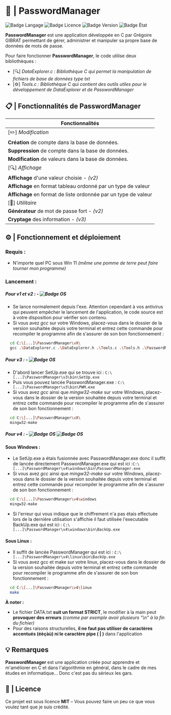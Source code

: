 # 🔑 | PasswordManager
![Badge Langage](https://img.shields.io/badge/Langage%20:-C-blue?style=plastic)
![Badge Licence](https://img.shields.io/badge/Licence%20:-MIT-darkblue?style=plastic)
![Badge Version](https://img.shields.io/badge/Version%20:-v4-purple?style=plastic)
![Badge État](https://img.shields.io/badge/État%20%3A-En%20cours...-pink?style=plastic)

**PasswordManager** est une application développée en C par Grégoire GIBRAT permettant de gérer, administrer et manipuler sa propre base de données de mots de passe. 

Pour faire fonctionner **PasswordManager**, le code utilise deux bibliothèques :

- [🔍] *DataExplorer.c : Bibliothèque C qui permet la manipulation de fichiers de base de données type txt*
- [⚙️] *Tools.c : Bibliothèque C qui contient des outils utiles pour le développement de DataExplorer et de PasswordManager*

## 📋 | Fonctionnalités de PasswordManager

| **Fonctionnalités**                                            |
|----------------------------------------------------------------|
| [✏️]  *Modification*                                           |
| **Création** de compte dans la base de données.                |
| **Suppression** de compte dans la base de données.             |
| **Modification** de valeurs dans la base de données.           |
| [🔍] *Affichage*                                               |
| **Affichage** d'une valeur choisie - *(v2)*                    |
| **Affichage** en format tableau ordonné par un type de valeur  |
| **Affichage** en format de liste ordonnée par un type de valeur|
| [🔩]  *Utilitaire*                                             |
| **Générateur** de mot de passe fort - *(v2)*                   |
| **Cryptage** des information - *(v3)*                          |

## ⚙️ | Fonctionnement et déploiement 
### Requis :
- N'importe quel PC sous Win 11 *(même une pomme de terre peut faire tourner mon programme)*

### Lancement :
##### *Pour v1 et v2 :* - ![Badge OS](https://img.shields.io/badge/OS%20:-WINDOWS-GREEN?style=plastic)
-  Se lance normalement depuis l'exe. Attention cependant à vos antivirus qui peuvent empêcher le lancement de l'application, le code source est à votre disposition pour vérifier son contenu.
- Si vous avez *gcc* sur votre Windows, placez-vous dans le dossier de la version souhaitée depuis votre terminal et entrez cette commande pour recompiler le programme afin de s'assurer de son bon fonctionnement :
```bash
  cd C:\[...]\PasswordManager\vX\
  gcc .\DataExplorer.c .\DataExplorer.h .\Tools.c .\Tools.h .\PasswordManager.c -o PasswordManager
```
##### *Pour v3 :* -  ![Badge OS](https://img.shields.io/badge/OS%20:-WINDOWS-GREEN?style=plastic)
- D'abord lancer SetUp.exe qui se trouve ici : `C:\[...]\PasswordManager\v3\bin\SetUp.exe`
- Puis vous pouvez lancée PasswordManager.exe : `C:\[...]\PasswordManager\v3\bin\PWM.exe` 
- Si vous avez *gcc* ainsi que *mingw32-make* sur votre Windows, placez-vous dans le dossier de la version souhaitée depuis votre terminal et entrez cette commande pour recompiler le programme afin de s'assurer de son bon fonctionnement :
```bash
  cd C:\[...]\PasswordManager\vX\
  mingw32-make
```
##### *Pour v4 :* -  ![Badge OS](https://img.shields.io/badge/OS%20:-WINDOWS-GREEN?style=plastic) ![Badge OS](https://img.shields.io/badge/OS%20:-LINUX-blue?style=plastic)

#### Sous **Windows** :
- Le SetUp.exe a étais fusionnée avec PasswordManager.exe donc il suffit de lancée directement PasswordManager.exe qui est ici :`C:\[...]\PasswordManager\v4\windows\bin\PasswordManager.exe`
- Si vous avez *gcc* ainsi que *mingw32-make* sur votre Windows, placez-vous dans le dossier de la version souhaitée depuis votre terminal et entrez cette commande pour recompiler le programme afin de s'assurer de son bon fonctionnement :
```bash
  cd C:\[...]\PasswordManager\v4\windows
  mingw32-make
```
- Si l'erreur qui vous indique que le chiffrement n'a pas étais effectuée lors de la dernière utilisation s'affichie il faut utilisée l'executable BackUp.exe qui est ici : `C:\[...]\PasswordManager\v4\windows\bin\BackUp.exe`

#### Sous **Linux** :
- Il suffit de lancée PasswordManager qui est ici : `C:\[...]\PasswordManager\v4\linux\bin\BackUp.exe`
- Si vous avez gcc et make sur votre linux, placez-vous dans le dossier de la version souhaitée depuis votre terminal et entrez cette commande pour recompiler le programme afin de s'assurer de son bon fonctionnement :
```bash
  cd C:\[...]\PasswordManager\v4\linux
  make
```

**À noter :**
-  Le fichier DATA.txt **suit un format STRICT**, le modifier à la main peut **provoquer des erreurs** *(comme par exemple avoir plusieurs "\n" à la fin du fichier)*  
- Pour des raisons structurelles, **il ne faut pas utiliser de caractères accentués (éèçàù) ni le caractère pipe ( | )** dans l'application

## 💡 Remarques 
**PasswordManager** est une application créée pour apprendre et m'améliorer en C et dans l'algorithmie en général, dans le cadre de mes études en informatique... Donc c'est pas du sérieux les gars.

## 📜 | Licence

Ce projet est sous licence **MIT** – Vous pouvez faire un peu ce que vous voulez tant que je suis crédité.
